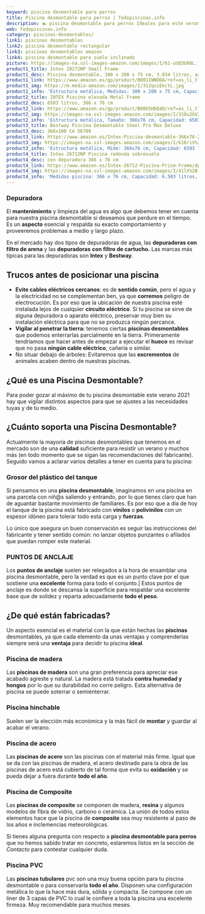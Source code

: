 ```yaml
---
keyword: piscina desmontable para perros
title: Piscina desmontable para perros | Todopiscinas.info
description: 🏊 piscina desmontable para perros Ideales para este verano 2021. Aquí puedes comprar piscina desmontable para perros y comparar con otras similares. No dejes escapar piscina desmontable para perros a un precio realmente tentador.
web: Todopiscinas.info
category: piscinas-desmontables/
link1: piscinas desmontables
link2: piscina desmontable rectangular
link3: piscinas desmontables amazon
link4: piscina desmontable para suelo inclinado
picture: https://images-na.ssl-images-amazon.com/images/I/61-uUQ3GR8L.jpg
product1_title: Intex 28272NP Small Frame
product1_desc: Piscina desmontable, 300 x 200 x 75 cm, 3.834 litros, azul
product1_link: https://www.amazon.es/gp/product/B001IWNDDA/ref=as_li_tl?ie=UTF8&camp=3638&creative=24630&creativeASIN=B001IWNDDA&linkCode=as2&tag=todopiscinas0e-21&linkId=25b9d647487c889cb6ef56ed63f50ca1
product1_img: https://m.media-amazon.com/images/I/31ZqsiEkctL.jpg
product1_info: 'Estructura metálica, Medidas: 300 x 200 x 75 cm, Capacidad: 3.834 litros, Para 6 personas (+ 6 años), Fácil montaje, Forma rectangular'
product2_title: INTEX Piscina elevada Metal Frame
product2_desc: 6503 litros, 366 x 76 cm
product2_link: https://www.amazon.es/gp/product/B0065HDQ4O/ref=as_li_tl?ie=UTF8&camp=3638&creative=24630&creativeASIN=B0065HDQ4O&linkCode=as2&tag=todopiscinas0e-21&linkId=ed2430e3ba564d3527ee103df33ed7b3
product2_img: https://images-na.ssl-images-amazon.com/images/I/31Ou2GV2SAL.jpg
product2_info: 'Estructura metálica, Tamaño: 366x76 cm, Capacidad: 6503 litros, Forma circular, De 4 a 7 personas (+6 años)'
product3_title: Bestway Piscina Desmontable Steel Pro Max Deluxe
product3_desc: 366x100 Cm 56709
product3_link: https://www.amazon.es/Intex-Piscina-desmontable-366x76-28210NP/dp/B0065HDQ4O?__mk_es_ES=%C3%85M%C3%85%C5%BD%C3%95%C3%91&crid=25UQGV9HG2INI&dchild=1&keywords=piscinas+desmontables&qid=1615854176&sprefix=piscinas+dem%2Caps%2C201&sr=8-5&linkCode=ll1&tag=todopiscinas0e-21&linkId=34f200977c6cbaab1f3f4d9ac0e64755&language=es_ES&ref_=as_li_ss_tl
product3_img: https://images-na.ssl-images-amazon.com/images/I/616riV%2BiY3L.jpg
product3_info: 'Estructura metálica, Mide: 366x76 cm, Capacidad: 6503 litros, De 4 a 7 personas mayores de 6 años, Forma circular, Tecnología Super-Tough'
product4_title: Intex 26712NP Piscina redonda sobresuelo
product4_desc: con depuradora 366 x 76 cm
product4_link: https://www.amazon.es/Intex-26712-Piscina-Prism-Frame/dp/B07FB823GL?__mk_es_ES=%C3%85M%C3%85%C5%BD%C3%95%C3%91&dchild=1&keywords=piscinas+desmontables+con+depuradora&qid=1615936418&sr=8-5&linkCode=ll1&tag=todopiscinas0e-21&linkId=d98699de7830cd471766fa1daa36de34&language=es_ES&ref_=as_li_ss_tl
product4_img: https://images-na.ssl-images-amazon.com/images/I/41lX%2B-YpibL.jpg
product4_info: 'Medidas piscina: 366 x 76 cm, Capacidad: 6.503 litros, Incluye depuradora de cartucha A, Lona resistente triple capa'
---
```




### Depuradora

El **mantenimiento** y limpieza del agua es algo que debemos tener en cuenta para nuestra piscina desmontable si deseamos que perdure en el tiempo. Es un **aspecto** esencial y respalda su exacto comportamiento y proveeremos problemas a medio y largo plazo.

En el mercado hay dos tipos de depuradoras de agua, las **depuradoras con filtro de arena** y  las **depuradoras** **con filtro de cartucho.** Las marcas más típicas para las depuradoras son **Intex** y **Bestway**.

<brand-panel :title=product1_title :desc=product1_desc :img=product1_img :link=product1_link></brand-panel>


## Trucos antes de posicionar una piscina



*   **Evite cables eléctricos cercanos**: es de **sentido común**, pero el agua y la electricidad no se complementan ben, ya que **corremos** peligro de electrocución. Es por eso que la ubicación de nuestra piscina esté instalada lejos de cualquier **circuito eléctrico**. Si tu piscina se sirve de alguna depuradora o aparato eléctrico, preservar muy bien su instalación eléctrica para que no se produzca ningún percance.
*   **Vigilar al penetrar la tierra:** tenemos ciertas **piscinas desmontables** que podemos enterrarlas parcialmente en la tierra. Primeramente tendríamos que hacer antes de empezar a ejecutar el **hueco** es revisar que no pasa **ningún cable eléctrico**, cañería o similar.
*   No situar debajo de árboles: Evitaremos que las **excrementos** de animales acaben dentro de nuestras piscinas.
## ¿Qué es una Piscina Desmontable?



Para poder gozar al máximo de tu piscina desmontable este verano 2021 hay que vigilar distintos aspectos para que se ajustes a las necesidades tuyas y de tu medio.


## ¿Cuánto soporta una Piscina Desmontable?

Actualmente la mayoría de piscinas desmontables que tenemos en el mercado son de una **calidad** suficiente para resistir un verano y muchos más (en todo momento que se sigan las recomendaciones del fabricante). Seguido vamos a aclarar varios detalles a tener en cuenta para tu piscina:


### Grosor del plástico del tanque

Si pensamos en una **piscina desmontable**, imaginamos en una piscina en una parcela con niñ@s saliendo y entrando, por lo que tienes claro que han de aguantar bastante movimiento de familiares. Es por eso que a día de hoy el tanque de la piscina está fabricado con **vinilos** o **polivinilos** con un espesor idóneo para tolerar todo esta carga y **fuerzas**.

Lo único que asegura un	 buen conservación es seguir las instrucciones del fabricante y tener sentido común: no lanzar objetos punzantes o afilados que puedan romper este material.


### PUNTOS DE ANCLAJE

Los **puntos de anclaje** suelen ser relegados a la hora de ensamblar una piscina desmontable, pero la verdad es que es un punto clave por el que sostiene una **excelente** forma para todo el conjunto.| Estos puntos de anclaje es donde se descansa la superficie para respaldar una excelente base que de solidez y reparta adecuadamente **todo el peso**.


## ¿De qué  están fabricadas?

Un aspecto esencial es el material con la que están hechas las **piscinas** desmontables, ya que cada elemento da unas ventajas y comprenderlas siempre será una **ventaja** para decidir tu piscina **ideal**.


### Piscina de madera

Las **piscinas de madera** son una gran preferencia para apreciar ese acabado agreste y natural. La madera está tratada **contra humedad y hongos** por lo que su durabilidad no corre peligro. Esta alternativa de piscina se puede soterrar o semienterrar.


### Piscina hinchable

Suelen ser la elección más económica y la más fácil de **montar** y guardar al acabar el verano.


### Piscina de acero

Las **piscinas de acero** son las piscinas con el material más firme. Igual que se da con las piscinas de madera, el acero destinado para la obra de las piscinas de acero está cubierto de tal forma que evita su **oxidación** y se pueda dejar a fuera durante **todo el año**.


### Piscina de Composite

Las **piscinas de composite** se componen de madera, **resina** y algunos modelos de fibra de vidrio, carbono o cerámica. La unión de todos estos elementos hace que la piscina de **composite** sea muy resistente al paso de los años e inclemencias meteorológicas.

Si tienes alguna pregunta con respecto a **piscina desmontable para perros** que no hemos sabido tratar en concreto, estaremos listos en la sección de _Contacto_ para contestar cualquier duda.


### Piscina  PVC

Las **piscinas tubulares** pvc son una muy buena opción para tu piscina desmontable o para conservarla **todo el año**. Disponen una configuración metálica lo que la hace más dura, sólida y compacta. Se compone con un liner de 3 capas de PVC lo cual le confiere a toda la piscina una excelente firmeza. Muy recomendable para muchos meses.

<stats-list :link1=link1 :link2=link2 :link3=link3 :link4=link4 :category=category></stats-list>

<external-banner></external-banner>
